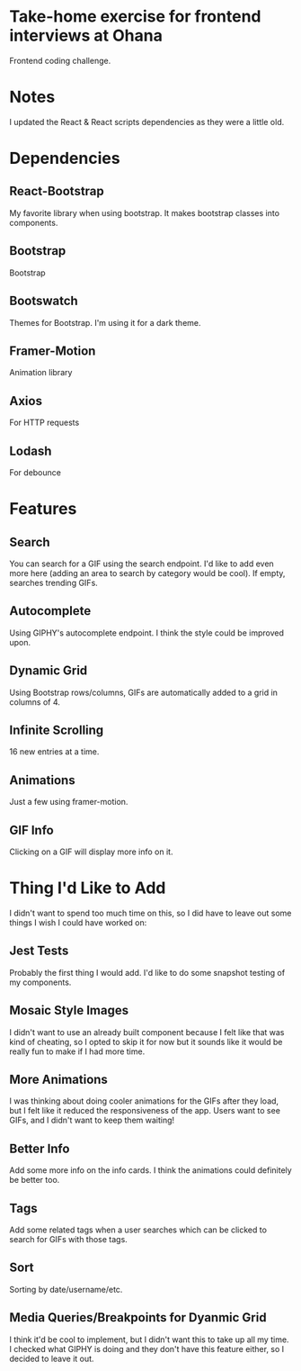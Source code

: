 # Take-home exercise for frontend interviews at Ohana

Frontend coding challenge.

# Notes
I updated the React & React scripts dependencies as they were a little old.



# Dependencies

## React-Bootstrap
My favorite library when using bootstrap. It makes bootstrap classes into components.

## Bootstrap
Bootstrap

## Bootswatch
Themes for Bootstrap. I'm using it for a dark theme.

## Framer-Motion
Animation library

## Axios
For HTTP requests

## Lodash
For debounce

# Features



## Search
You can search for a GIF using the search endpoint. I'd like to add even more here (adding an area to search by category would be cool). If empty, searches trending GIFs.

## Autocomplete
Using GIPHY's autocomplete endpoint. I think the style could be improved upon.

## Dynamic Grid
Using Bootstrap rows/columns, GIFs are automatically added to a grid in columns of 4.

## Infinite Scrolling
16 new entries at a time.

## Animations
Just a few using framer-motion.

## GIF Info
Clicking on a GIF will display more info on it.

# Thing I'd Like to Add
I didn't want to spend too much time on this, so I did have to leave out some things I wish I could have worked on:

## Jest Tests
Probably the first thing I would add. I'd like to do some snapshot testing of my components.

## Mosaic Style Images
I didn't want to use an already built component because I felt like that was kind of cheating, so I opted to skip it for now but it sounds like it would be really fun to make if I had more time.

## More Animations
I was thinking about doing cooler animations for the GIFs after they load, but I felt like it reduced the responsiveness of the app. Users want to see GIFs, and I didn't want to keep them waiting!

## Better Info
Add some more info on the info cards. I think the animations could definitely be better too.

## Tags
Add some related tags when a user searches which can be clicked to search for GIFs with those tags.

## Sort
Sorting by date/username/etc.

## Media Queries/Breakpoints for Dyanmic Grid
I think it'd be cool to implement, but I didn't want this to take up all my time. I checked what GIPHY is doing and they don't have this feature either, so I decided to leave it out.